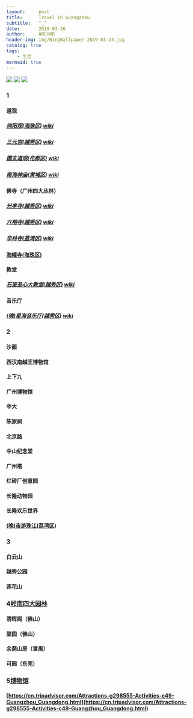```yaml
---
layout:     post
title:      Travel In Guangzhou
subtitle:   ^_^
date:       2019-03-26
author:     ANCHOR
header-img: img/BingWallpaper-2019-03-23.jpg
catalog: true
tags:
    - 生活
mermaid: true
---
```


![](https://raw.githubusercontent.com/anchor2017/anchor2017.github.io/master/img/bg-gz-1.jpg)
![](https://raw.githubusercontent.com/anchor2017/anchor2017.github.io/master/img/bg-gz-2.jpg)
![](https://raw.githubusercontent.com/anchor2017/anchor2017.github.io/master/img/bg-gz-3.jpg)

### 1

#### 道观

##### [纯阳观(海珠区)](https://baike.baidu.com/item/%E7%BA%AF%E9%98%B3%E8%A7%82/8730) [wiki](https://zh.wikipedia.org/wiki/%E7%BA%AF%E9%98%B3%E8%A7%82_(%E5%B9%BF%E5%B7%9E))
##### [三元宫(越秀区)](https://baike.baidu.com/item/%E4%B8%89%E5%85%83%E5%AE%AB/13032396) [wiki](https://zh.wikipedia.org/wiki/%E4%B8%89%E5%85%83%E5%AE%AB_(%E5%B9%BF%E5%B7%9E))
##### [圆玄道观(花都区)](https://baike.baidu.com/item/%E5%9C%86%E7%8E%84%E9%81%93%E8%A7%82) [wiki](https://zh.wikipedia.org/wiki/%E5%BB%A3%E6%9D%B1%E5%9C%93%E7%8E%84%E9%81%93%E8%A7%80)
##### [南海神庙(黄埔区)](https://baike.baidu.com/item/%E5%8D%97%E6%B5%B7%E7%A5%9E%E5%BA%99) [wiki](https://zh.wikipedia.org/wiki/%E5%8D%97%E6%B5%B7%E7%A5%9E%E5%BA%99)

#### 佛寺（广州四大丛林）
##### [光孝寺(越秀区)](https://baike.baidu.com/item/%E5%85%89%E5%AD%9D%E5%AF%BA/62314) [wiki](https://zh.wikipedia.org/wiki/%E5%85%89%E5%AD%9D%E5%AF%BA_(%E5%B9%BF%E5%B7%9E))
##### [六榕寺(越秀区)](https://baike.baidu.com/item/%E5%85%AD%E6%A6%95%E5%AF%BA/1269803) [wiki](https://zh.wikipedia.org/wiki/%E5%85%AD%E6%A6%95%E5%AF%BA)
##### [华林寺(荔湾区)](https://baike.baidu.com/item/%E5%8D%8E%E6%9E%97%E5%AF%BA/55188) [wiki](https://zh.m.wikipedia.org/wiki/华林寺_(广州))
#### [海幢寺(海珠区)](https://baike.baidu.com/item/海幢寺/2965138)

#### 教堂
##### [石室圣心大教堂(越秀区)](https://baike.baidu.com/item/%E7%9F%B3%E5%AE%A4%E5%9C%A3%E5%BF%83%E5%A4%A7%E6%95%99%E5%A0%82) [wiki](https://zh.wikipedia.org/wiki/%E7%9F%B3%E5%AE%A4%E5%9C%A3%E5%BF%83%E5%A4%A7%E6%95%99%E5%A0%82)

#### 音乐厅
##### [(晚)星海音乐厅(越秀区)](https://baike.baidu.com/item/%E6%98%9F%E6%B5%B7%E9%9F%B3%E4%B9%90%E5%8E%85) [wiki](https://zh.wikipedia.org/wiki/%E6%98%9F%E6%B5%B7%E9%9F%B3%E4%B9%90%E5%8E%85)

### 2
#### 沙面
#### 西汉南越王博物馆
#### 上下九
#### 广州博物馆
#### 中大
#### 陈家祠
#### 北京路
#### 中山纪念堂
#### 广州塔
#### 红砖厂创意园
#### 长隆动物园
#### 长隆欢乐世界
#### [(晚)夜游珠江(荔湾区)](https://baike.baidu.com/item/%E7%8F%A0%E6%B1%9F%E5%A4%9C%E6%B8%B8)

### 3
#### 白云山
#### 越秀公园
#### 莲花山

### 4[岭南四大园林](https://baike.baidu.com/item/岭南四大园林/7277633?fromtitle=广东四大名园&fromid=5912923)
#### 清晖阁（佛山）
#### 梁园（佛山）
#### 余荫山房（番禺）
#### 可园（东莞）

### 5[博物馆](https://zh.m.wikipedia.org/wiki/广州博物馆列表)
#### [https://cn.tripadvisor.com/Attractions-g298555-Activities-c49-Guangzhou_Guangdong.html](https://cn.tripadvisor.com/Attractions-g298555-Activities-c49-Guangzhou_Guangdong.html)
